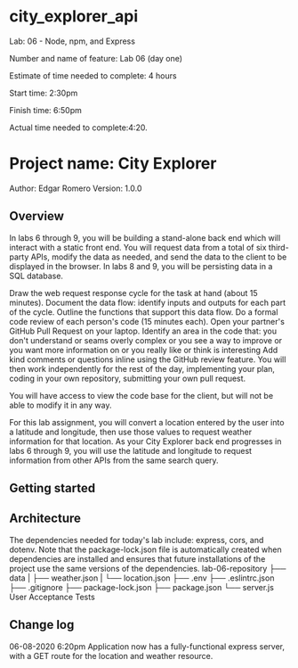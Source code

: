 # city_explorer_api
Lab: 06 - Node, npm, and Express


Number and name of feature: Lab 06 (day one)

Estimate of time needed to complete: 4 hours

Start time: 2:30pm

Finish time: 6:50pm

Actual time needed to complete:4:20.


# Project name: City Explorer

Author: Edgar Romero
Version: 1.0.0 

## Overview
In labs 6 through 9, you will be building a stand-alone back end which will interact with a static front end. You will request data from a total of six third-party APIs, modify the data as needed, and send the data to the client to be displayed in the browser. In labs 8 and 9, you will be persisting data in a SQL database.

Draw the web request response cycle for the task at hand (about 15 minutes). Document the data flow: identify inputs and outputs for each part of the cycle. Outline the functions that support this data flow. Do a formal code review of each person's code (15 minutes each). Open your partner's GitHub Pull Request on your laptop. Identify an area in the code that: you don't understand or seams overly complex or you see a way to improve or you want more information on or you really like or think is interesting Add kind comments or questions inline using the GitHub review feature. You will then work independently for the rest of the day, implementing your plan, coding in your own repository, submitting your own pull request.

You will have access to view the code base for the client, but will not be able to modify it in any way.

For this lab assignment, you will convert a location entered by the user into a latitude and longitude, then use those values to request weather information for that location. As your City Explorer back end progresses in labs 6 through 9, you will use the latitude and longitude to request information from other APIs from the same search query.

## Getting started 

## Architecture
The dependencies needed for today's lab include: express, cors, and dotenv. Note that the package-lock.json file is automatically created when dependencies are installed and ensures that future installations of the project use the same versions of the dependencies. lab-06-repository ├── data | ├── weather.json | └── location.json ├── .env ├── .eslintrc.json ├── .gitignore ├── package-lock.json ├── package.json └── server.js User Acceptance Tests



## Change log
<!-- Use this area to document the iterative changes made to your application as each feature is successfully implemented. Use time stamps. Here's an examples: -->

06-08-2020 6:20pm Application now has a fully-functional express server, with a GET route for the location and weather resource.